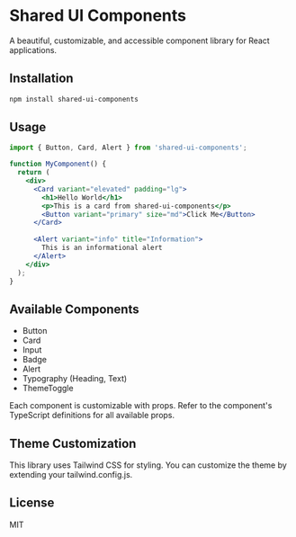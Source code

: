 
# Shared UI Components

A beautiful, customizable, and accessible component library for React applications.

## Installation

```bash
npm install shared-ui-components
```

## Usage

```jsx
import { Button, Card, Alert } from 'shared-ui-components';

function MyComponent() {
  return (
    <div>
      <Card variant="elevated" padding="lg">
        <h1>Hello World</h1>
        <p>This is a card from shared-ui-components</p>
        <Button variant="primary" size="md">Click Me</Button>
      </Card>
      
      <Alert variant="info" title="Information">
        This is an informational alert
      </Alert>
    </div>
  );
}
```

## Available Components

- Button
- Card
- Input
- Badge
- Alert
- Typography (Heading, Text)
- ThemeToggle

Each component is customizable with props. Refer to the component's TypeScript definitions for all available props.

## Theme Customization

This library uses Tailwind CSS for styling. You can customize the theme by extending your tailwind.config.js.

## License

MIT
